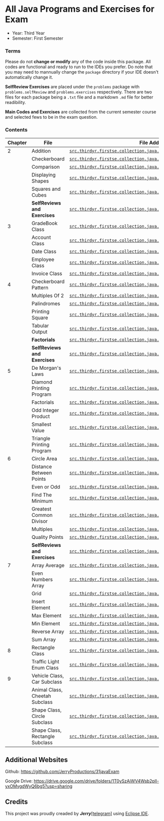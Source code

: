 # All Java Programs and Exercises for Exam
- Year:     Third Year
- Semester: First Semester

### Terms
Please do not **change or modify** any of the code inside this package. All codes are functional and ready to run to the IDEs you prefer. Do note that you may need to mannually change the `package` directory if your IDE doesn't automatically change it.

**SelfReview Exercises** are placed under the `problems` package with `problems.selfReview` and `problems.exercises` respectively. There are two files for each package being a `.txt` file and a markdown `.md` file for better readibility.

**Main Codes and Exercises** are collected from the current semester course and selected fews to be in the exam question.

### Contents
| Chapter | File | File Address |
|-|-|-|
| 2 | Addition | [`src.thirdyr.firstse.collection.java.ch2.Addition.java`](https://github.com/JerryProductions/31javaExam/blob/main/src/thirdyr/firstse/collection/java/ch2/Additions.java) |
|   | Checkerboard | [`src.thirdyr.firstse.collection.java.ch2.Checkerboard.java`](https://github.com/JerryProductions/31javaExam/blob/main/src/thirdyr/firstse/collection/java/ch2/Checkerboard.java) |
|   | Comparison | [`src.thirdyr.firstse.collection.java.ch2.Comparison.java`](https://github.com/JerryProductions/31javaExam/blob/main/src/thirdyr/firstse/collection/java/ch2/Comparison.java) |
|   | Displaying Shapes | [`src.thirdyr.firstse.collection.java.ch2.DisplayingShapes.java`](https://github.com/JerryProductions/31javaExam/blob/main/src/thirdyr/firstse/collection/java/ch2/DisplayingShapes.java) |
|   | Squares and Cubes | [`src.thirdyr.firstse.collection.java.ch2.SquaresCubes.java`](https://github.com/JerryProductions/31javaExam/blob/main/src/thirdyr/firstse/collection/java/ch2/SquaresCubes.java) |
|   | **SelfReviews and Exercises** | [`src.thirdyr.firstse.collection.java.ch2.problems`](https://github.com/JerryProductions/31javaExam/blob/main/src/thirdyr/firstse/collection/java/ch2/problems) |
| 3 | GradeBook Class | [`src.thirdyr.firstse.collection.java.ch3.gradeBook`](https://github.com/JerryProductions/31javaExam/blob/main/src/thirdyr/firstse/collection/java/ch3/gradeBook) |
|   | Account Class | [`src.thirdyr.firstse.collection.java.ch3.account`](https://github.com/JerryProductions/31javaExam/blob/main/src/thirdyr/firstse/collection/java/ch3/account) |
|   | Date Class | [`src.thirdyr.firstse.collection.java.ch3.date`](https://github.com/JerryProductions/31javaExam/blob/main/src/thirdyr/firstse/collection/java/ch3/date) |
|   | Employee Class | [`src.thirdyr.firstse.collection.java.ch3.employee`](https://github.com/JerryProductions/31javaExam/blob/main/src/thirdyr/firstse/collection/java/ch3/employee) |
|   | Invoice Class | [`src.thirdyr.firstse.collection.java.ch3.invoice`](https://github.com/JerryProductions/31javaExam/blob/main/src/thirdyr/firstse/collection/java/ch3/invoice) |
| 4 | Checkerboard Pattern | [`src.thirdyr.firstse.collection.java.ch4.CheckerBoardPattern.java`](https://github.com/JerryProductions/31javaExam/blob/main/src/thirdyr/firstse/collection/java/ch4/CheckerBoardPattern.java) |
|   | Multiples Of 2 | [`src.thirdyr.firstse.collection.java.ch4.MultiplesOf2.java`](https://github.com/JerryProductions/31javaExam/blob/main/src/thirdyr/firstse/collection/java/ch4/MultiplesOf2.java) |
|   | Palindromes | [`src.thirdyr.firstse.collection.java.ch4.Palindromes.java`](https://github.com/JerryProductions/31javaExam/blob/main/src/thirdyr/firstse/collection/java/ch4/Palindromes.java) |
|   | Printing Square | [`src.thirdyr.firstse.collection.java.ch4.PrintSquare.java`](https://github.com/JerryProductions/31javaExam/blob/main/src/thirdyr/firstse/collection/java/ch4/PrintSquare.java) |
|   | Tabular Output | [`src.thirdyr.firstse.collection.java.ch4.TabularOutput.java`](https://github.com/JerryProductions/31javaExam/blob/main/src/thirdyr/firstse/collection/java/ch4/TabularOutput.java) |
|   | **Factorials** | [`src.thirdyr.firstse.collection.java.ch4.factorial`](https://github.com/JerryProductions/31javaExam/blob/main/src/thirdyr/firstse/collection/java/ch4/factorial) |
|   | **SelfReviews and Exercises** | [`src.thirdyr.firstse.collection.java.ch4.problems`](https://github.com/JerryProductions/31javaExam/blob/main/src/thirdyr/firstse/collection/java/ch4/problems) |
| 5 | De Morgan's Laws | [`src.thirdyr.firstse.collection.java.ch5.DeMorgansLaws.java`](https://github.com/JerryProductions/31javaExam/blob/main/src/thirdyr/firstse/collection/java/ch5/DeMorgansLaws.java) |
|   | Diamond Printing Program | [`src.thirdyr.firstse.collection.java.ch5.DiamondPrintingProgram.java`](https://github.com/JerryProductions/31javaExam/blob/main/src/thirdyr/firstse/collection/java/ch5/DiamondPrintingProgram.java) |
|   | Factorials | [`src.thirdyr.firstse.collection.java.ch5.Factorials.java`](https://github.com/JerryProductions/31javaExam/blob/main/src/thirdyr/firstse/collection/java/ch5/Factorials.java) |
|   | Odd Integer Product | [`src.thirdyr.firstse.collection.java.ch5.OddIntProduct.java`](https://github.com/JerryProductions/31javaExam/blob/main/src/thirdyr/firstse/collection/java/ch5/OddIntProduct.java) |
|   | Smallest Value | [`src.thirdyr.firstse.collection.java.ch5.SmallestValue.java`](https://github.com/JerryProductions/31javaExam/blob/main/src/thirdyr/firstse/collection/java/ch5/SmallestValue.java) |
|   | Triangle Printing Program | [`src.thirdyr.firstse.collection.java.ch5.TrianglePrintingProgram.java`](https://github.com/JerryProductions/31javaExam/blob/main/src/thirdyr/firstse/collection/java/ch5/TrianglePrintingProgram.java) |
| 6 | Circle Area | [`src.thirdyr.firstse.collection.java.ch6.CircleArea.java`](https://github.com/JerryProductions/31javaExam/blob/main/src/thirdyr/firstse/collection/java/ch6/CircleArea.java) |
|   | Distance Between Points | [`src.thirdyr.firstse.collection.java.ch6.DistanceBetweenPoints.java`](https://github.com/JerryProductions/31javaExam/blob/main/src/thirdyr/firstse/collection/java/ch6/DistanceBetweenPoints.java) |
|   | Even or Odd | [`src.thirdyr.firstse.collection.java.ch6.EvenOrOdd.java`](https://github.com/JerryProductions/31javaExam/blob/main/src/thirdyr/firstse/collection/java/ch6/EvenOrOdd.java) |
|   | Find The Minimum | [`src.thirdyr.firstse.collection.java.ch6.FindTheMinimum.java`](https://github.com/JerryProductions/31javaExam/blob/main/src/thirdyr/firstse/collection/java/ch6/FindTheMinimum.java) |
|   | Greatest Common Divisor | [`src.thirdyr.firstse.collection.java.ch6.GreatestCommonDivisor.java`](https://github.com/JerryProductions/31javaExam/blob/main/src/thirdyr/firstse/collection/java/ch6/GreatestCommonDivisor.java) |
|   | Multiples | [`src.thirdyr.firstse.collection.java.ch6.Multiples.java`](https://github.com/JerryProductions/31javaExam/blob/main/src/thirdyr/firstse/collection/java/ch6/Multiples.java) |
|   | Quality Points | [`src.thirdyr.firstse.collection.java.ch6.QualityPoints.java`](https://github.com/JerryProductions/31javaExam/blob/main/src/thirdyr/firstse/collection/java/ch6/QualityPoints.java) |
|   | **SelfReviews and Exercises** | [`src.thirdyr.firstse.collection.java.ch6.problems`](https://github.com/JerryProductions/31javaExam/blob/main/src/thirdyr/firstse/collection/java/ch6/problems) |
| 7 | Array Average | [`src.thirdyr.firstse.collection.java.ch7.ArrayAverage.java`](https://github.com/JerryProductions/31javaExam/blob/main/src/thirdyr/firstse/collection/java/ch7/ArrayAverage.java) |
|   | Even Numbers Array | [`src.thirdyr.firstse.collection.java.ch7.EvenNumbersArray.java`](https://github.com/JerryProductions/31javaExam/blob/main/src/thirdyr/firstse/collection/java/ch7/EvenNumbersArray.java) |
|   | Grid | [`src.thirdyr.firstse.collection.java.ch7.Grid.java`](https://github.com/JerryProductions/31javaExam/blob/main/src/thirdyr/firstse/collection/java/ch7/Grid.java) |
|   | Insert Element | [`src.thirdyr.firstse.collection.java.ch7.InsertElement.java`](https://github.com/JerryProductions/31javaExam/blob/main/src/thirdyr/firstse/collection/java/ch7/InsertElement.java) |
|   | Max Element | [`src.thirdyr.firstse.collection.java.ch7.MaxElement.java`](https://github.com/JerryProductions/31javaExam/blob/main/src/thirdyr/firstse/collection/java/ch7/MaxElement.java) |
|   | Min Element | [`src.thirdyr.firstse.collection.java.ch7.MinElement.java`](https://github.com/JerryProductions/31javaExam/blob/main/src/thirdyr/firstse/collection/java/ch7/MinElement.java) |
|   | Reverse Array | [`src.thirdyr.firstse.collection.java.ch7.ReverseArray.java`](https://github.com/JerryProductions/31javaExam/blob/main/src/thirdyr/firstse/collection/java/ch7/ReverseArray.java) |
|   | Sum Array | [`src.thirdyr.firstse.collection.java.ch7.SumArray.java`](https://github.com/JerryProductions/31javaExam/blob/main/src/thirdyr/firstse/collection/java/ch7/SumArray.java) |
| 8 | Rectangle Class | [`src.thirdyr.firstse.collection.java.ch8.rectangle`](https://github.com/JerryProductions/31javaExam/blob/main/src/thirdyr/firstse/collection/java/ch8/rectangle) |
|   | Traffic Light Enum Class | [`src.thirdyr.firstse.collection.java.ch8.trafficLight`](https://github.com/JerryProductions/31javaExam/blob/main/src/thirdyr/firstse/collection/java/ch8/trafficLight) |
| 9 | Vehicle Class, Car Subclass | [`src.thirdyr.firstse.collection.java.ch8.carVehicle`](https://github.com/JerryProductions/31javaExam/blob/main/src/thirdyr/firstse/collection/java/ch9/carVehicle) |
|   | Animal Class, Cheetah Subclass | [`src.thirdyr.firstse.collection.java.ch8.cheetahAnimal`](https://github.com/JerryProductions/31javaExam/blob/main/src/thirdyr/firstse/collection/java/ch9/cheetahAnimal) |
|   | Shape Class, Circle Subclass | [`src.thirdyr.firstse.collection.java.ch8.circleShape`](https://github.com/JerryProductions/31javaExam/blob/main/src/thirdyr/firstse/collection/java/ch9/circleShape) |
|   | Shape Class, Rectangle Subclass | [`src.thirdyr.firstse.collection.java.ch8.rectangleShape`](https://github.com/JerryProductions/31javaExam/blob/main/src/thirdyr/firstse/collection/java/ch9/rectangleShape) |

## Additional Websites
Github: https://github.com/JerryProductions/31javaExam

Google Drive: https://drive.google.com/drive/folders/1T0ySzAiWV4Wsb2pIl-yxOMvgdWyQ6bg5?usp=sharing

## Credits
This project was proudly creaded by ***Jerry***[[telegram]](https://t.me/mamaboyfriend) using [Eclipse IDE](https://www.eclipse.org/).
